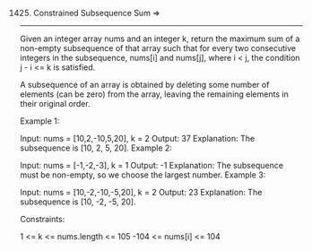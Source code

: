 1425. Constrained Subsequence Sum  =>
----------------------------------


Given an integer array nums and an integer k, return the maximum sum of a non-empty subsequence of that array such that for every two consecutive integers in the subsequence, nums[i] and nums[j], where i < j, the condition j - i <= k is satisfied.

A subsequence of an array is obtained by deleting some number of elements (can be zero) from the array, leaving the remaining elements in their original order.

 

Example 1:

Input: nums = [10,2,-10,5,20], k = 2
Output: 37
Explanation: The subsequence is [10, 2, 5, 20].
Example 2:

Input: nums = [-1,-2,-3], k = 1
Output: -1
Explanation: The subsequence must be non-empty, so we choose the largest number.
Example 3:

Input: nums = [10,-2,-10,-5,20], k = 2
Output: 23
Explanation: The subsequence is [10, -2, -5, 20].
 

Constraints:

1 <= k <= nums.length <= 105
-104 <= nums[i] <= 104

